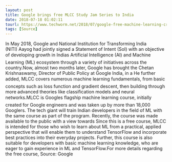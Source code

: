 ```yaml
---
layout: post
title: Google brings free MLCC Study Jam Series to India
date: 2018-07-18 01:02:11
tourl: https://www.techworm.net/2018/07/google-free-machine-learning-crash-course-mlcc-study-jam-series-india.html
tags: [Source]
---
```

In May 2018, Google and National Institution for Transforming India (NITI) Aayog had jointly signed a Statement of Intent (SoI) with an objective of developing growth in Indias Artificial Intelligence (AI) and Machine Learning (ML) ecosystem through a variety of initiatives across the country.Now, almost two months later, Google has brought the Chetan Krishnaswamy, Director of Public Policy at Google India, in a He further added, MLCC covers numerous machine learning fundamentals, from basic concepts such as loss function and gradient descent, then building through more advanced theories like classification models and neural networks.MLCC is Googles flagship machine learning course, initially created for Google engineers and was taken up by more than 18,000 Googlers. The tech giant will train Indian developers in the field of ML with the same course as part of the program. Recently, the course was made available to the public with a view towards Since this is a free course, MLCC is intended for those who wish to learn about ML from a practical, applied perspective that will enable them to understand TensorFlow and incorporate best practices into their everyday projects. Further, this course is also suitable for developers with basic machine learning knowledge, who are eager to gain experience in ML and TensorFlow.For more details regarding the free course, Source: Google